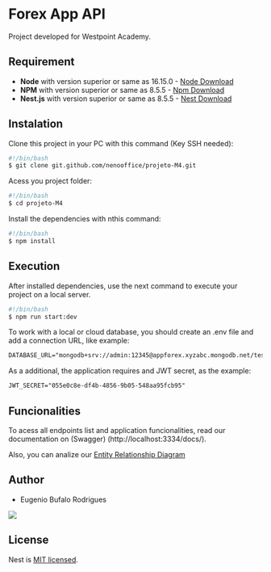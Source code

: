 # Forex App API

Project developed for Westpoint Academy.

## Requirement

- **Node** with version superior or same as 16.15.0 - [Node Download](https://nodejs.org/pt-br/download/)
- **NPM** with version superior or same as 8.5.5 - [Npm Download](https://www.npmjs.com/package/download)
- **Nest.js** with version superior or same as 8.5.5 - [Nest Download](https://docs.nestjs.com/)


## Instalation

Clone this project in your PC with this command (Key SSH needed):

```bash
#!/bin/bash
$ git clone git.github.com/nenooffice/projeto-M4.git
```

Acess you project folder:

```bash
#!/bin/bash
$ cd projeto-M4
```
Install the dependencies with nthis command:

```bash
#!/bin/bash
$ npm install
```

## Execution

After installed dependencies, use the next command to execute your project on a local server.

```bash
#!/bin/bash
$ npm run start:dev
```
To work with a local or cloud database, you should create an .env file and add a connection URL, like example:

```md
DATABASE_URL="mongodb+srv://admin:12345@appforex.xyzabc.mongodb.net/test"
```

As a additional, the application requires and JWT secret, as the example:

```md
JWT_SECRET="055e0c8e-df4b-4856-9b05-548aa95fcb95"
```

## Funcionalities

To acess all endpoints list and application funcionalities, read our documentation on (Swagger)
(http://localhost:3334/docs/).

Also, you can analize our <a href="./db.pdf" download>Entity Relationship Diagram</a>

## Author

- Eugenio Bufalo Rodrigues


<div>
<a href="https://www.linkedin.com/in/eugenio-neno-rodrigues/" target="_blank"><img src="https://img.shields.io/badge/-LinkedIn-%230077B5?style=for-the-badge&logo=linkedin&logoColor=white" target="_blank"></a>

## License

Nest is [MIT licensed](LICENSE).
